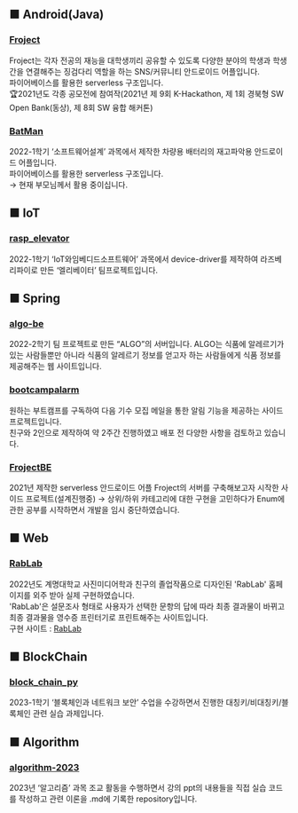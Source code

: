 ## ■ Android(Java)

### [Froject](https://github.com/yh-project/Froject-FB)

Froject는 각자 전공의 재능을 대학생끼리 공유할 수 있도록 다양한 분야의 학생과 학생 간을 연결해주는 징검다리 역할을 하는 SNS/커뮤니티 안드로이드 어플입니다. \
파이어베이스를 활용한 serverless 구조입니다. \
🏆2021년도 각종 공모전에 참여작(2021년 제 9회 K-Hackathon, 제 1회 경북형 SW Open Bank(동상), 제 8회 SW 융합 해커톤)

### [BatMan](https://github.com/Capoomaru/BatMan)

2022-1학기 ‘소프트웨어설계’ 과목에서 제작한 차량용 배터리의 재고파악용 안드로이드 어플입니다. \
파이어베이스를 활용한 serverless 구조입니다. \
→ 현재 부모님께서 활용 중이십니다.

## ■ IoT

### [rasp_elevator](https://github.com/Capoomaru/rasp_elevator)

2022-1학기 ‘IoT와임베디드소프트웨어’ 과목에서 device-driver를 제작하여 라즈베리파이로 만든 ‘엘리베이터’ 팀프로젝트입니다.

## ■ Spring

### [algo-be](https://github.com/YU-ALGO/algo-be)

2022-2학기 팀 프로젝트로 만든 “ALGO”의 서버입니다. ALGO는 식품에 알레르기가 있는 사람들뿐만 아니라 식품의 알레르기 정보를 얻고자 하는 사람들에게 식품 정보를 제공해주는 웹 사이트입니다.

### [bootcampalarm](https://github.com/Capoomaru/bootcampalarm)

원하는 부트캠프를 구독하여 다음 기수 모집 메일을 통한 알림 기능을 제공하는 사이드 프로젝트입니다. \
친구와 2인으로 제작하여 약 2주간 진행하였고 배포 전 다양한 사항을 검토하고 있습니다.

### [FrojectBE](https://github.com/Capoomaru/FrojectBE)

2021년 제작한 serverless 안드로이드 어플 Froject의 서버를 구축해보고자 시작한 사이드 프로젝트(설계진행중) → 상위/하위 카테고리에 대한 구현을 고민하다가 Enum에 관한 공부를 시작하면서 개발을 임시 중단하였습니다.

## ■ Web

### [RabLab](https://github.com/yh-project/RabLab)

2022년도 계명대학교 사진미디어학과 친구의 졸업작품으로 디자인된 'RabLab' 홈페이지를 외주 받아 실제 구현하였습니다. \
'RabLab'은 설문조사 형태로 사용자가 선택한 문항의 답에 따라 최종 결과물이 바뀌고 최종 결과물을 영수증 프린터기로 프린트해주는 사이트입니다. \
구현 사이트 : [RabLab](https://rablab.netlify.app)

## ■ BlockChain

### [block_chain_py](https://github.com/Capoomaru/block_chain_py)

2023-1학기 ‘블록체인과 네트워크 보안’ 수업을 수강하면서 진행한 대칭키/비대칭키/블록체인 관련 실습 과제입니다.

## ■ Algorithm

### [algorithm-2023](https://github.com/Capoomaru/algorithm-2023)

2023년 ‘알고리즘’ 과목 조교 활동을 수행하면서 강의 ppt의 내용들을 직접 실습 코드를 작성하고 관련 이론을 .md에 기록한 repository입니다.



<!--
<br><br><br>[![Top Langs](https://github-readme-stats.vercel.app/api/top-langs/?username=Capoomaru&layout=compact)](https://github.com/Capoomaru/github-readme-stats)<br>
![Anurag's GitHub stats](https://github-readme-stats.vercel.app/api?username=Capoomaru&show_icons=true&theme=radical)
-->

<!--
**Capoomaru/Capoomaru** is a ✨ _special_ ✨ repository because its `README.md` (this file) appears on your GitHub profile.

Here are some ideas to get you started:

- 🔭 I’m currently working on ...
- 🌱 I’m currently learning ...
- 👯 I’m looking to collaborate on ...
- 🤔 I’m looking for help with ...
- 💬 Ask me about ...
- 📫 How to reach me: ...
- 😄 Pronouns: ...
- ⚡ Fun fact: ...
-->
